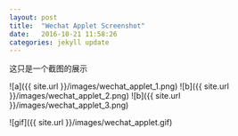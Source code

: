 ```yaml
---
layout: post
title:  "Wechat Applet Screenshot"
date:   2016-10-21 11:58:26
categories: jekyll update
---
```


这只是一个截图的展示


![a]({{ site.url }}/images/wechat_applet_1.png)
![b]({{ site.url }}/images/wechat_applet_2.png)
![b]({{ site.url }}/images/wechat_applet_3.png)

![gif]({{ site.url }}/images/wechat_applet.gif)


